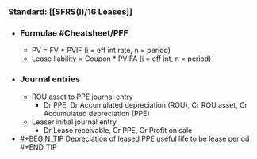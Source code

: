 ### **Standard**: [[SFRS(I)/16 Leases]]
- ### Formulae #Cheatsheet/PFF
	- PV = FV * PVIF (i = eff int rate, n = period)
	- Lease liability = Coupon * PVIFA (i = eff int, n = period)
- ### Journal entries
	- ROU asset to PPE journal entry
		- Dr PPE, Dr Accumulated depreciation (ROU), Cr ROU asset, Cr Accumulated depreciation (PPE)
	- Leaser initial journal entry
		- Dr Lease receivable, Cr PPE, Cr Profit on sale
- #+BEGIN_TIP
  Depreciation of leased PPE useful life to be lease period
  #+END_TIP